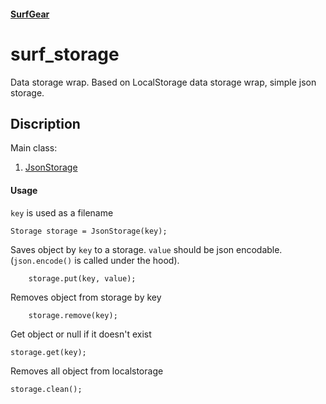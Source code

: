 #### [SurfGear](https://github.com/surfstudio/SurfGear)

# surf_storage

Data storage wrap.
Based on LocalStorage data storage wrap, simple json storage.

## Discription

Main class:
1. [JsonStorage](lib/impl/json_storage.dart)

#### Usage
`key` is used as a filename
```
Storage storage = JsonStorage(key);
```

Saves object by `key` to a storage. 
`value` should be json encodable.(`json.encode()` is called under the hood).
```
    storage.put(key, value);
```

Removes object from storage by key
```
    storage.remove(key);
```

Get object or null if it doesn't exist
```
storage.get(key);
```

Removes all object from localstorage
```
storage.clean();
```